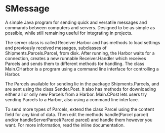 # SMessage
A simple Java program for sending quick and versatile messages and commands between computers and servers. Designed to be as simple as possible, while still remaining useful for integrating in projects.

The server class is called Receiver.Harbor and has methods to load settings and previously received messages, subclasses of Shipments.Parcels.Parcel, from disk. After running, the Harbor waits for a connection, creates a new runnable Receiver.Handler which receives Parcels and sends them to different methods for handling. The class Main.CHarbor is a program using a command line interface for controlling a Harbor.

The Parcels available for sending lie in the package Shipments.Parcels, and are sent using the class Sender.Post. It also has methods for downloading either all or only new Parcels from a Harbor. Main.CPost lets users try sending Parcels to a Harbor, also using a command line interface.

To send more types of Parcels, extend the class Parcel using the content field for any kind of data. Then edit the methods handle(Parcel parcel) and/or handleServerParcel(Parcel parcel) and handle them however you want. For more information, read the inline documentation.
